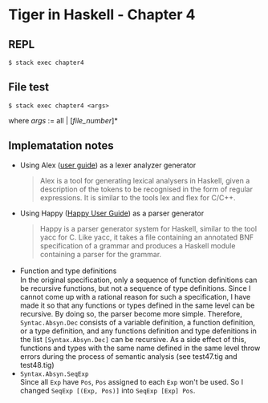 # Tiger in Haskell - Chapter 4

## REPL

```command
$ stack exec chapter4
```

## File test

```command
$ stack exec chapter4 <args>
```

where _args_ := all | [*file_number*]\*

## Implematation notes

- Using Alex ([user guide](https://haskell-alex.readthedocs.io/en/latest/)) as a lexer analyzer generator
  > Alex is a tool for generating lexical analysers in Haskell, given a description of the tokens to be recognised in the form of regular expressions. It is similar to the tools lex and flex for C/C++.
- Using Happy ([Happy User Guide](https://www.haskell.org/happy/doc/html/)) as a parser generator
  > Happy is a parser generator system for Haskell, similar to the tool yacc for C. Like yacc, it takes a file containing an annotated BNF specification of a grammar and produces a Haskell module containing a parser for the grammar.
- Function and type definitions 　\
  In the original specification, only a sequence of function definitions can be recursive functions, but not a sequence of type definitions. Since I cannot come up with a rational reason for such a specification, I have made it so that any functions or types defined in the same level can be recursive. By doing so, the parser become more simple. Therefore, `Syntac.Absyn.Dec` consists of a variable definition, a function definition, or a type definition, and any functions definition and type defenitions in the list `[Syntax.Absyn.Dec]` can be recursive. As a side effect of this, functions and types with the same name defined in the same level throw errors during the process of semantic analysis (see test47.tig and test48.tig)
- `Syntax.Absyn.SeqExp` \
  Since all `Exp` have `Pos`, `Pos` assigned to each `Exp` won't be used. So I changed `SeqExp [(Exp, Pos)]` into `SeqExp [Exp] Pos`.
